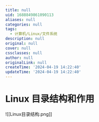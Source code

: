 ```yaml
---
title: null
uid: 1688849861090113
aliases: null
categories: null
tags:
  - 计算机/Linux/文件系统
description: null
original: null
cover: null
cssclasses: null
author: null
originalLink: null
createTime: '2024-04-19 14:22:40'
updateTime: '2024-04-19 14:22:40'
---
```


# Linux 目录结构和作用

![[Linux目录结构.png]]
